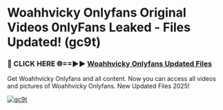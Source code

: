 # Woahhvicky Onlyfans Original Videos 0nlyFans Leaked - Files Updated! (gc9t)

<h3>🔴 CLICK HERE 🌐==►► <a href="https://tinyurl.com/2m67pmp6" rel="nofollow">Woahhvicky Onlyfans Updated Files</a></h3>

Get Woahhvicky Onlyfans and all content. Now you can access all videos and pictures of Woahhvicky Onlyfans. New Updated Files 2025!

[![gc9t](https://i.imgur.com/H4QAA4z.gif)](https://tinyurl.com/2m67pmp6)